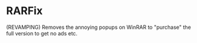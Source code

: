 # RARFix
(REVAMPING) Removes the annoying popups on WinRAR to "purchase" the full version to get no ads etc.
